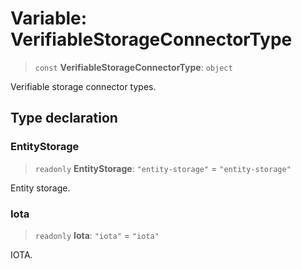 # Variable: VerifiableStorageConnectorType

> `const` **VerifiableStorageConnectorType**: `object`

Verifiable storage connector types.

## Type declaration

### EntityStorage

> `readonly` **EntityStorage**: `"entity-storage"` = `"entity-storage"`

Entity storage.

### Iota

> `readonly` **Iota**: `"iota"` = `"iota"`

IOTA.
